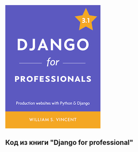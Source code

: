 

[![Cover](cover_31.jpg)](https://djangoforprofessionals.com)

## Код из книги "Django for professional"


